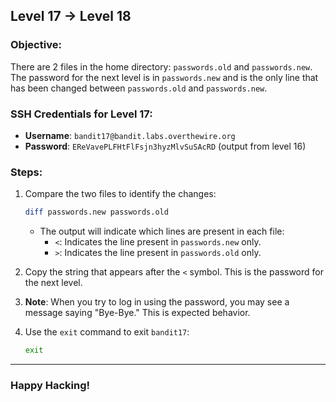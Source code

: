 ## Level 17 → Level 18

### Objective:
There are 2 files in the home directory: `passwords.old` and `passwords.new`. The password for the next level is in `passwords.new` and is the only line that has been changed between `passwords.old` and `passwords.new`.

### SSH Credentials for Level 17:
- **Username**: `bandit17@bandit.labs.overthewire.org`
- **Password**: `EReVavePLFHtFlFsjn3hyzMlvSuSAcRD` (output from level 16)

### Steps:

1. Compare the two files to identify the changes:
    ```bash
    diff passwords.new passwords.old
    ```
   - The output will indicate which lines are present in each file:
     - `<`: Indicates the line present in `passwords.new` only.
     - `>`: Indicates the line present in `passwords.old` only.

2. Copy the string that appears after the `<` symbol. This is the password for the next level.

3. **Note**: When you try to log in using the password, you may see a message saying "Bye-Bye." This is expected behavior.

4. Use the `exit` command to exit `bandit17`:
    ```bash
    exit
    ```

---

### Happy Hacking!
